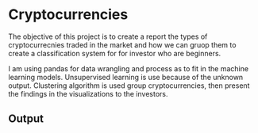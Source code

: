 # Cryptocurrencies

The objective of this project is to create a report the types of cryptocurrecnies traded in the market and how we can gruop them to create a classification system for for investor who are beginners.

I am using pandas for data wrangling and process as to fit in the machine learning models. Unsupervised learning is use because of the unknown output. Clustering algorithm is used group cryptocurrencies, then present the findings in the visualizations to the investors.

## Output

